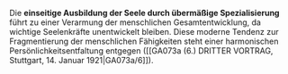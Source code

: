
Die **einseitige Ausbildung der Seele durch übermäßige Spezialisierung** führt zu einer Verarmung der menschlichen Gesamtentwicklung, da wichtige Seelenkräfte unentwickelt bleiben. Diese moderne Tendenz zur Fragmentierung der menschlichen Fähigkeiten steht einer harmonischen Persönlichkeitsentfaltung entgegen ([[GA073a (6.) DRITTER VORTRAG, Stuttgart, 14. Januar 1921|GA073a/6]]).
